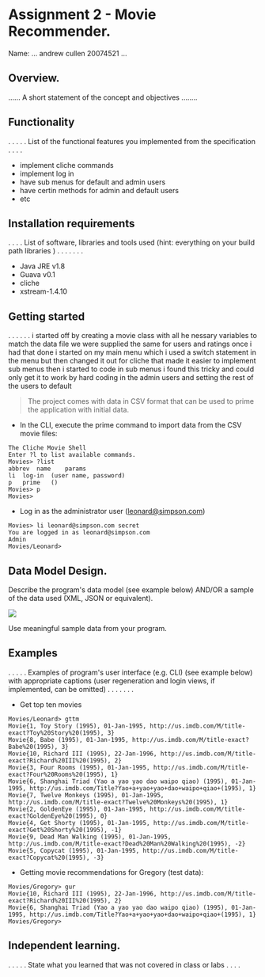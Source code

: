 # Assignment 2 - Movie Recommender.

Name: ... andrew cullen 20074521 ...

## Overview.
...... A short statement of the concept and objectives ........


## Functionality
 . . . . . List of the functional features you implemented from the specification . . . .

 + implement cliche commands
 + implement log in 
 + have sub menus for default and admin users
 + have certin methods for admin and default users
 + etc

## Installation requirements
. . . .  List of software, libraries and tools used (hint: everything on your build path libraries ) . . . . . . .
+ Java JRE v1.8
+ Guava v0.1
+ cliche
+ xstream-1.4.10

## Getting started
. . . . . . i started off by creating a movie class with all he nessary variables to match the data file we were supplied 
the same for users and ratings 
once i had that done i started on my main menu which i used a switch statement in the menu but then changed it out for cliche that made it easier to 
implement sub menus then i started to code in sub menus i found this tricky and could only get it to work by hard coding in the admin users and setting the rest of the users to default 

>The project comes with data in CSV format that can be used to prime the application with initial data.
- In the CLI, execute the prime command to import data from the CSV movie files:
```
The Cliche Movie Shell
Enter ?l to list available commands.
Movies> ?list
abbrev	name	params
li	log-in	(user name, password)
p	prime	()
Movies> p
Movies>
```
- Log in as the administrator user (leonard@simpson.com)
```
Movies> li leonard@simpson.com secret
You are logged in as leonard@simpson.com
Admin
Movies/Leonard>
```

## Data Model Design.

Describe the program's data model (see example below) AND/OR a sample of the data used (XML, JSON or equivalent).

![][image1]

Use meaningful sample data from your program.

## Examples

. . . . . Examples of program's user interface (e.g. CLI)  (see example below) with appropriate captions (user regeneration and login views, if implemented, can be omitted) . . . . . . .

- Get top ten movies
```
Movies/Leonard> gttm
Movie{1, Toy Story (1995), 01-Jan-1995, http://us.imdb.com/M/title-exact?Toy%20Story%20(1995), 3}
Movie{8, Babe (1995), 01-Jan-1995, http://us.imdb.com/M/title-exact?Babe%20(1995), 3}
Movie{10, Richard III (1995), 22-Jan-1996, http://us.imdb.com/M/title-exact?Richard%20III%20(1995), 2}
Movie{3, Four Rooms (1995), 01-Jan-1995, http://us.imdb.com/M/title-exact?Four%20Rooms%20(1995), 1}
Movie{6, Shanghai Triad (Yao a yao yao dao waipo qiao) (1995), 01-Jan-1995, http://us.imdb.com/Title?Yao+a+yao+yao+dao+waipo+qiao+(1995), 1}
Movie{7, Twelve Monkeys (1995), 01-Jan-1995, http://us.imdb.com/M/title-exact?Twelve%20Monkeys%20(1995), 1}
Movie{2, GoldenEye (1995), 01-Jan-1995, http://us.imdb.com/M/title-exact?GoldenEye%20(1995), 0}
Movie{4, Get Shorty (1995), 01-Jan-1995, http://us.imdb.com/M/title-exact?Get%20Shorty%20(1995), -1}
Movie{9, Dead Man Walking (1995), 01-Jan-1995, http://us.imdb.com/M/title-exact?Dead%20Man%20Walking%20(1995), -2}
Movie{5, Copycat (1995), 01-Jan-1995, http://us.imdb.com/M/title-exact?Copycat%20(1995), -3}
```

- Getting movie recommendations for Gregory (test data):
```
Movies/Gregory> gur
Movie{10, Richard III (1995), 22-Jan-1996, http://us.imdb.com/M/title-exact?Richard%20III%20(1995), 2}
Movie{6, Shanghai Triad (Yao a yao yao dao waipo qiao) (1995), 01-Jan-1995, http://us.imdb.com/Title?Yao+a+yao+yao+dao+waipo+qiao+(1995), 1}
Movies/Gregory>
```


## Independent learning.

. . . . . State what you learned that was not covered in class or labs . . . .  



[image1]: ./model.png
